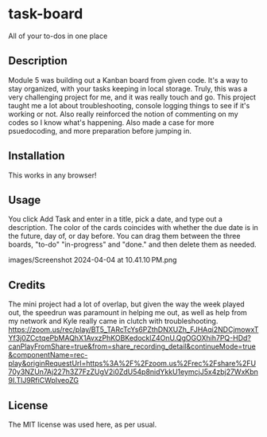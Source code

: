 # task-board
All of your to-dos in one place

## Description

Module 5 was building out a Kanban board from given code. It's a way to stay organized, with your tasks keeping in local storage. Truly, this was a very challenging project for me, and it was really touch and go. This project taught me a lot about troubleshooting, console logging things to see if it's working or not. Also really reinforced the notion of commenting on my codes so I know what's happening. Also made a case for more psuedocoding, and more preparation before jumping in.


## Installation

This works in any browser!

## Usage

You click Add Task and enter in a title, pick a date, and type out a description. The color of the cards coincides with whether the due date is in the future, day of, or day before. You can drag them between the three boards, "to-do" "in-progress" and "done." and then delete them as needed.

images/Screenshot 2024-04-04 at 10.41.10 PM.png

## Credits

The mini project had a lot of overlap, but given the way the week played out, the speedrun was paramount in helping me out, as well as help from my network and Kyle really came in clutch with troubleshooting. https://zoom.us/rec/play/BT5_TARcTcYs6PZthDNXUZh_FJHAqi2NDCjmowxTYf3j0ZCctqePbMAQhX1AvxzPhKOBKedocklZ4OnU.QgOGOXhih7PQ-HDd?canPlayFromShare=true&from=share_recording_detail&continueMode=true&componentName=rec-play&originRequestUrl=https%3A%2F%2Fzoom.us%2Frec%2Fshare%2FU70y3NZUn7Aj227h3Z7FzZUgV2i0ZdU54p8nidYkkU1eymcjJ5x4zbj27WxKbn9I.TlJ9RfiCWpIveoZG

## License

The MIT license was used here, as per usual.